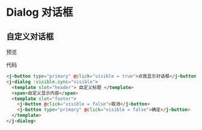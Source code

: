 # Dialog 对话框

## 自定义对话框

预览

<dialog-demo></dialog-demo>

代码

```html
<j-button type="primary" @click="visible = true">点我显示对话框</j-button>
<j-dialog :visible.sync="visible">
  <template slot="header"> 自定义标题 </template>
  <span>自定义显示内容</span>
  <template slot="footer">
    <j-button @click="visible = false">取消</j-button>
    <j-button type="primary" @click="visible = false">确定</j-button>
  </template>
</j-dialog>
```
